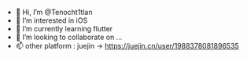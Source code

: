 - 👋 Hi, I’m @Tenocht1tlan
- 👀 I’m interested in iOS
- 🌱 I’m currently learning flutter
- 💞️ I’m looking to collaborate on ...
- 📫 other platform : juejin -> https://juejin.cn/user/1988378081896535

<!---
Tenocht1tlan/Tenocht1tlan is a ✨ special ✨ repository because its `README.md` (this file) appears on your GitHub profile.
You can click the Preview link to take a look at your changes.
--->
